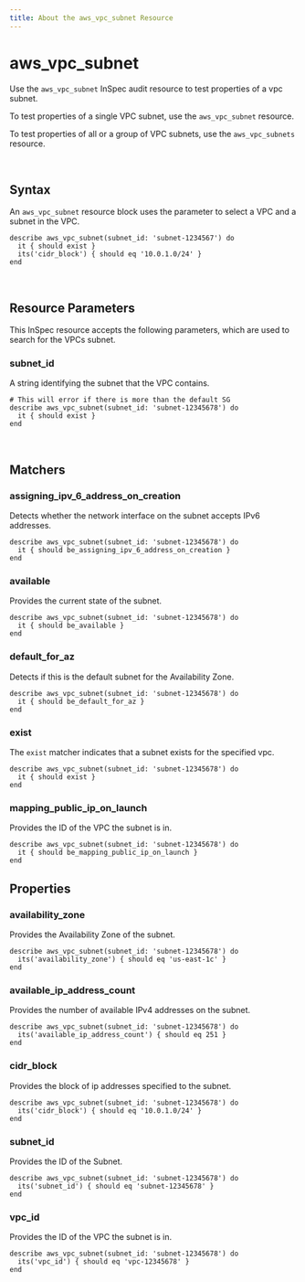 ```yaml
---
title: About the aws_vpc_subnet Resource
---
```


# aws_vpc_subnet

Use the `aws_vpc_subnet` InSpec audit resource to test properties of a vpc subnet.

To test properties of a single VPC subnet, use the `aws_vpc_subnet` resource.

To test properties of all or a group of VPC subnets, use the `aws_vpc_subnets` resource.

<br>

## Syntax

An `aws_vpc_subnet` resource block uses the parameter to select a VPC and a subnet in the VPC.

    describe aws_vpc_subnet(subnet_id: 'subnet-1234567') do
      it { should exist }
      its('cidr_block') { should eq '10.0.1.0/24' }
    end

<br>

## Resource Parameters

This InSpec resource accepts the following parameters, which are used to search for the VPCs subnet.

### subnet_id

A string identifying the subnet that the VPC contains.

    # This will error if there is more than the default SG
    describe aws_vpc_subnet(subnet_id: 'subnet-12345678') do
      it { should exist }    
    end

<br>

## Matchers

### assigning_ipv_6_address_on_creation

Detects whether the network interface on the subnet accepts IPv6 addresses.

    describe aws_vpc_subnet(subnet_id: 'subnet-12345678') do
      it { should be_assigning_ipv_6_address_on_creation }    
    end
    
### available

Provides the current state of the subnet.

    describe aws_vpc_subnet(subnet_id: 'subnet-12345678') do
      it { should be_available }    
    end

### default_for_az

Detects if this is the default subnet for the Availability Zone.

    describe aws_vpc_subnet(subnet_id: 'subnet-12345678') do
      it { should be_default_for_az }    
    end

### exist

The `exist` matcher indicates that a subnet exists for the specified vpc.

    describe aws_vpc_subnet(subnet_id: 'subnet-12345678') do
      it { should exist }
    end
    
### mapping_public_ip_on_launch

Provides the ID of the VPC the subnet is in.

    describe aws_vpc_subnet(subnet_id: 'subnet-12345678') do
      it { should be_mapping_public_ip_on_launch }    
    end

## Properties

### availability_zone

Provides the Availability Zone of the subnet.

    describe aws_vpc_subnet(subnet_id: 'subnet-12345678') do
      its('availability_zone') { should eq 'us-east-1c' }    
    end

### available_ip_address_count

Provides the number of available IPv4 addresses on the subnet.

    describe aws_vpc_subnet(subnet_id: 'subnet-12345678') do
      its('available_ip_address_count') { should eq 251 }    
    end

### cidr_block

Provides the block of ip addresses specified to the subnet.

    describe aws_vpc_subnet(subnet_id: 'subnet-12345678') do
      its('cidr_block') { should eq '10.0.1.0/24' }    
    end

### subnet_id

Provides the ID of the Subnet.

    describe aws_vpc_subnet(subnet_id: 'subnet-12345678') do
      its('subnet_id') { should eq 'subnet-12345678' }    
    end

### vpc_id

Provides the ID of the VPC the subnet is in.

    describe aws_vpc_subnet(subnet_id: 'subnet-12345678') do
      its('vpc_id') { should eq 'vpc-12345678' }    
    end
